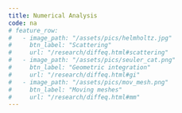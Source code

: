 ```yaml
---
title: Numerical Analysis
code: na
# feature_row:
#   - image_path: "/assets/pics/helmholtz.jpg" 
#     btn_label: "Scattering"
#     url: "/research/diffeq.html#scattering"
#   - image_path: "/assets/pics/seuler_cat.png" 
#     btn_label: "Geometric integration"
#     url: "/research/diffeq.html#gi"
#   - image_path: "/assets/pics/mov_mesh.png" 
#     btn_label: "Moving meshes"
#     url: "/research/diffeq.html#mm"
---
```


